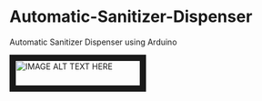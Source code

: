 # Automatic-Sanitizer-Dispenser
Automatic Sanitizer Dispenser using Arduino 

<a href="" 
target="_blank"><img src="https://upload.wikimedia.org/wikipedia/commons/3/34/YouTube_logo_%282017%29.png" 
alt="IMAGE ALT TEXT HERE" width="220" height="45" border="10" /></a>
